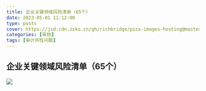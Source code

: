 ```yaml
---
title: 企业关键领域风险清单（65个）
date: 2023-05-01 11:12:00
type: posts
cover: https://jsd.cdn.zzko.cn/gh/richbridge/picx-images-hosting@master/thumbnail/审技.jpg
categories: [审技]
tags: [审计共性问题]
---
```

## 企业关键领域风险清单（65个）
![](https://img.richfan.site/audit/企业关键领域风险清单（65个）.webp)